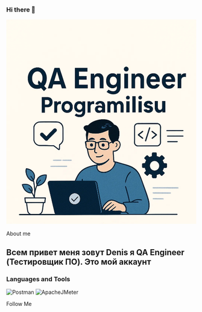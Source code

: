 ### Hi there 👋

![Header](https://github.com/ProgramIlisu/Programilisu/blob/main/assets/QA.png)

About me
## Всем привет меня зовут Denis я QA Engineer (Тестировщик ПО). Это мой аккаунт 

### Languages and Tools
![Postman](https://img.shields.io/badge/-Postman-222222?style=for-the-badge&logo=Postman)
![ApacheJMeter](https://img.shields.io/badge/-ApacheJMeter-090909?style=for-the-badge&logo=ApacheJMeter&logoColor=D22128)


Follow Me
